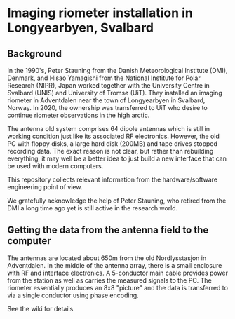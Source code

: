 # Imaging riometer installation in Longyearbyen, Svalbard

## Background

In the 1990's, Peter Stauning from the Danish Meteorological Institute (DMI), Denmark, and Hisao Yamagishi from the National Institute for Polar Research (NIPR), Japan worked together with the University Centre in Svalbard (UNIS) and University of Tromsø (UiT). They installed an imaging riometer in Adventdalen near the town of Longyearbyen in Svalbard, Norway. In 2020, the ownership was transferred to UiT who desire to continue riometer observations in the high arctic.

The antenna old system comprises 64 dipole antennas which is still in working condition just like its associated RF electronics. However, the old PC with floppy disks, a large hard disk (200MB) and tape drives stopped recording data. The exact reason is not clear, but rather than rebuilding everything, it may well be a better idea to just build a new interface that can be used with modern computers.

This repository collects relevant information from the hardware/software engineering point of view.

We gratefully acknowledge the help of Peter Stauning, who retired from the DMI a long time ago yet is still active in the research world.

## Getting the data from the antenna field to the computer

The antennas are located about 650m from the old Nordlysstasjon in Adventdalen. In the middle of the antenna array, there is a small enclosure with RF and interface electronics. A 5-conductor main cable provides power from the station as well as carries the measured signals to the PC. The riometer essentially produces an 8x8 "picture" and the data is transferred to via a single conductor using phase encoding.

See the wiki for details.
